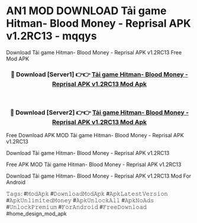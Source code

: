 # AN1 MOD DOWNLOAD Tải game Hitman- Blood Money - Reprisal APK v1.2RC13 - mqqys
Download Tải game Hitman- Blood Money - Reprisal APK v1.2RC13 Free Mod APK

<div align="center">
<h3>🔴 Download [Server1] 👉👉 <a href="https://apk-comot.site?title=Tải_game_Hitman-_Blood_Money_-_Reprisal_APK_v1.2RC13">Tải game Hitman- Blood Money - Reprisal APK v1.2RC13 Mod Apk</a></h3><br>

<h3>🔴 Download [Server2] 👉👉 <a href="https://apk-comot.site?title=Tải_game_Hitman-_Blood_Money_-_Reprisal_APK_v1.2RC13">Tải game Hitman- Blood Money - Reprisal APK v1.2RC13 Mod Apk</a></h3>
</div>


Free Download APK MOD Tải game Hitman- Blood Money - Reprisal APK v1.2RC13

Download Tải game Hitman- Blood Money - Reprisal APK v1.2RC13 

Free APK MOD Tải game Hitman- Blood Money - Reprisal APK v1.2RC13 

Download Tải game Hitman- Blood Money - Reprisal APK v1.2RC13 Mod For Android

𝚃𝚊𝚐𝚜: #𝙼𝚘𝚍𝙰𝚙𝚔 #𝙳𝚘𝚠𝚗𝚕𝚘𝚊𝚍𝙼𝚘𝚍𝙰𝚙𝚔 #𝙰𝚙𝚔𝙻𝚊𝚝𝚎𝚜𝚝𝚅𝚎𝚛𝚜𝚒𝚘𝚗 #𝙰𝚙𝚔𝚄𝚗𝚕𝚒𝚖𝚒𝚝𝚎𝚍𝙼𝚘𝚗𝚎𝚢 #𝙰𝚙𝚔𝚄𝚗𝚕𝚘𝚌𝚔𝙰𝚕𝚕 #𝙰𝚙𝚔𝙽𝚘𝙰𝚍𝚜 #𝚄𝚗𝚕𝚘𝚌𝚔𝙿𝚛𝚎𝚖𝚒𝚞𝚖 #𝙵𝚘𝚛𝙰𝚗𝚍𝚛𝚘𝚒𝚍 #𝙵𝚛𝚎𝚎𝙳𝚘𝚠𝚗𝚕𝚘𝚊𝚍 #home_design_mod_apk